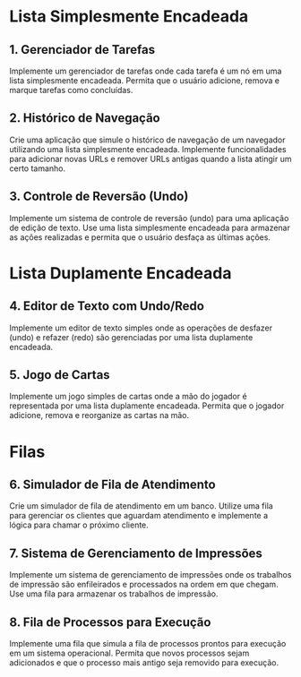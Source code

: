 # Lista Simplesmente Encadeada

## 1. Gerenciador de Tarefas
Implemente um gerenciador de tarefas onde cada tarefa é um nó em uma lista simplesmente encadeada. Permita que o usuário adicione, remova e marque tarefas como concluídas.

## 2. Histórico de Navegação
Crie uma aplicação que simule o histórico de navegação de um navegador utilizando uma lista simplesmente encadeada. Implemente funcionalidades para adicionar novas URLs e remover URLs antigas quando a lista atingir um certo tamanho.

## 3. Controle de Reversão (Undo)
Implemente um sistema de controle de reversão (undo) para uma aplicação de edição de texto. Use uma lista simplesmente encadeada para armazenar as ações realizadas e permita que o usuário desfaça as últimas ações.

# Lista Duplamente Encadeada

## 4. Editor de Texto com Undo/Redo
Implemente um editor de texto simples onde as operações de desfazer (undo) e refazer (redo) são gerenciadas por uma lista duplamente encadeada.

## 5. Jogo de Cartas
Implemente um jogo simples de cartas onde a mão do jogador é representada por uma lista duplamente encadeada. Permita que o jogador adicione, remova e reorganize as cartas na mão.

# Filas

## 6. Simulador de Fila de Atendimento
Crie um simulador de fila de atendimento em um banco. Utilize uma fila para gerenciar os clientes que aguardam atendimento e implemente a lógica para chamar o próximo cliente.

## 7. Sistema de Gerenciamento de Impressões
Implemente um sistema de gerenciamento de impressões onde os trabalhos de impressão são enfileirados e processados na ordem em que chegam. Use uma fila para armazenar os trabalhos de impressão.

## 8. Fila de Processos para Execução
Implemente uma fila que simula a fila de processos prontos para execução em um sistema operacional. Permita que novos processos sejam adicionados e que o processo mais antigo seja removido para execução.
